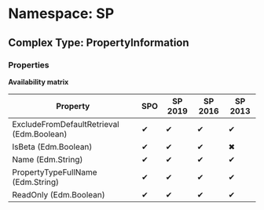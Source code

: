# Namespace: SP

## Complex Type: PropertyInformation

### Properties

**Availability matrix**

Property | SPO | SP 2019 | SP 2016 | SP 2013
----------|-----|---------|---------|--------
ExcludeFromDefaultRetrieval (Edm.Boolean) | ✔ | ✔ | ✔ | ✔
IsBeta (Edm.Boolean) | ✔ | ✔ | ✔ | ✖
Name (Edm.String) | ✔ | ✔ | ✔ | ✔
PropertyTypeFullName (Edm.String) | ✔ | ✔ | ✔ | ✔
ReadOnly (Edm.Boolean) | ✔ | ✔ | ✔ | ✔
